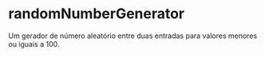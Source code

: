 # randomNumberGenerator

Um gerador de número aleatório entre duas entradas para valores menores ou iguais a 100. 
